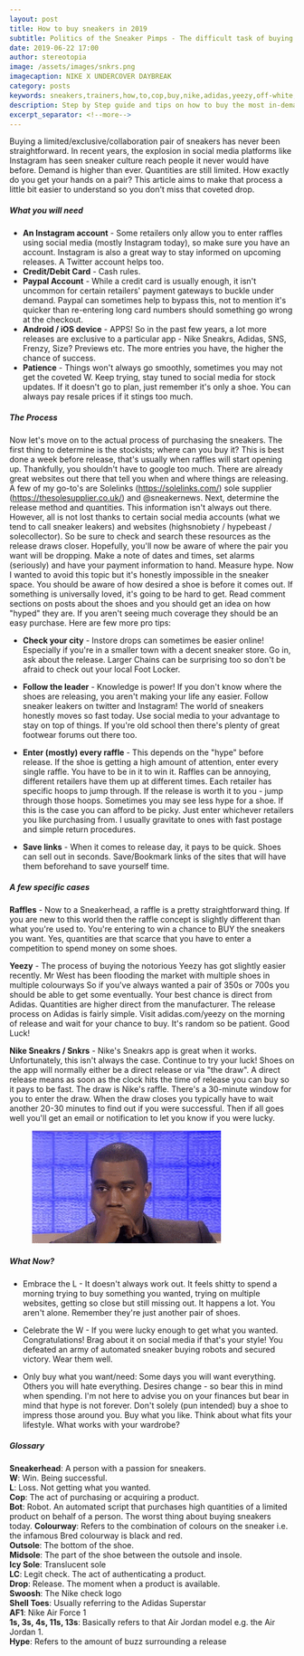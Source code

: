 ```yaml
---
layout: post
title: How to buy sneakers in 2019
subtitle: Politics of the Sneaker Pimps - The difficult task of buying a pair of limited sneakers made easier.
date: 2019-06-22 17:00
author: stereotopia
image: /assets/images/snkrs.png
imagecaption: NIKE X UNDERCOVER DAYBREAK
category: posts
keywords: sneakers,trainers,how,to,cop,buy,nike,adidas,yeezy,off-white,jordan,stockx,legit,sneakrs,app,raffle,draw,limited,edition
description: Step by Step guide and tips on how to buy the most in-demand limited edition sneakers today for the uninitiated. 
excerpt_separator: <!--more-->
---
```




Buying a limited/exclusive/collaboration pair of sneakers has never been straightforward. In recent years, the explosion in social media platforms like Instagram has seen sneaker culture reach people it never would have before. Demand is higher than ever. Quantities are still limited. How exactly do you get your hands on a pair? This article aims to make that process a little bit easier to understand so you don't miss that coveted drop. <!--more-->

  

<h5>What you will need</h5>


- **An Instagram account** - Some retailers only allow you to enter raffles using social media (mostly Instagram today), so make sure you have an account. Instagram is also a great way to stay informed on upcoming releases. A Twitter account helps too.  
- **Credit/Debit Card** - Cash rules.  
- **Paypal Account** - While a credit card is usually enough, it isn't uncommon for certain retailers' payment gateways to buckle under demand. Paypal can sometimes help to bypass this, not to mention it's quicker than re-entering long card numbers should something go wrong at the checkout.  
- **Android / iOS device** - APPS! So in the past few years, a lot more releases are exclusive to a particular app - Nike Sneakrs, Adidas, SNS, Frenzy, Size? Previews etc. The more entries you have, the higher the chance of success.  
- **Patience** - Things won't always go smoothly, sometimes you may not get the coveted W. Keep trying, stay tuned to social media for stock updates. If it doesn't go to plan, just remember it's only a shoe. You can always pay resale prices if it stings too much.  

  

<h5>The Process</h5>


Now let's move on to the actual process of purchasing the sneakers. The first thing to determine is the stockists; where can you buy it? This is best done a week before release, that's usually when raffles will start opening up. Thankfully, you shouldn't have to google too much. There are already great websites out there that tell you when and where things are releasing. A few of my go-to's are Solelinks (https://solelinks.com/) sole supplier (https://thesolesupplier.co.uk/) and @sneakernews. 
Next, determine the release method and quantities. This information isn't always out there. However, all is not lost thanks to certain social media accounts (what we tend to call sneaker leakers) and websites (highsnobiety / hypebeast / solecollector). So be sure to check and search these resources as the release draws closer. Hopefully, you'll now be aware of where the pair you want will be dropping. Make a note of dates and times, set alarms (seriously) and have your payment information to hand.
Measure hype. Now I wanted to avoid this topic but it's honestly impossible in the sneaker space. You should be aware of how desired a shoe is before it comes out. If something is universally loved, it's going to be hard to get. Read comment sections on posts about the shoes and you should get an idea on how "hyped" they are. If you aren't seeing much coverage they should be an easy purchase. Here are few more pro tips:

- **Check your city** - Instore drops can sometimes be easier online! Especially if you're in a smaller town with a decent sneaker store. Go in, ask about the release. Larger Chains can be surprising too so don't be afraid to check out your local Foot Locker.

- **Follow the leader** - Knowledge is power! If you don't know where the shoes are releasing, you aren't making your life any easier. Follow sneaker leakers on twitter and Instagram! The world of sneakers honestly moves so fast today. Use social media to your advantage to stay on top of things. If you're old school then there's plenty of great footwear forums out there too.

- **Enter (mostly) every raffle** - This depends on the "hype" before release. If the shoe is getting a high amount of attention, enter every single raffle. You have to be in it to win it. Raffles can be annoying, different retailers have them up at different times. Each retailer has specific hoops to jump through. If the release is worth it to you - jump through those hoops. Sometimes you may see less hype for a shoe. If this is the case you can afford to be picky. Just enter whichever retailers you like purchasing from. I usually gravitate to ones with fast postage and simple return procedures.

- **Save links** - When it comes to release day, it pays to be quick. Shoes can sell out in seconds. Save/Bookmark links of the sites that will have them beforehand to save yourself time.




<h5>A few specific cases</h5>


**Raffles** - Now to a Sneakerhead, a raffle is a pretty straightforward thing. If you are new to this world then the raffle concept is slightly different than what you're used to. You're entering to win a chance to BUY the sneakers you want. Yes, quantities are that scarce that you have to enter a competition to spend money on some shoes.

**Yeezy** - The process of buying the notorious Yeezy has got slightly easier recently. Mr West has been flooding the market with multiple shoes in multiple colourways So if you've always wanted a pair of 350s or 700s you should be able to get some eventually. Your best chance is direct from Adidas. Quantities are higher direct from the manufacturer. The release process on Adidas is fairly simple. Visit adidas.com/yeezy on the morning of release and wait for your chance to buy. It's random so be patient. Good Luck!

**Nike Sneakrs / Snkrs** - Nike's Sneakrs app is great when it works. Unfortunately, this isn't always the case. Continue to try your luck! Shoes on the app will normally either be a direct release or via "the draw". A direct release means as soon as the clock hits the time of release you can buy so it pays to be fast. The draw is Nike's raffle. There's a 30-minute window for you to enter the draw. When the draw closes you typically have to wait another 20-30 minutes to find out if you were successful. Then if all goes well you'll get an email or notification to let you know if you were lucky.

<figure class="figure">
<img src="/assets/images/yeezywaiting.gif" class="img-fluid fit-image rounded" id="blogimg2"/>
</figure>


<h5>What Now?</h5>


- Embrace the L - It doesn't always work out. It feels shitty to spend a morning trying to buy something you wanted, trying on multiple websites, getting so close but still missing out. It happens a lot. You aren't alone. Remember they're just another pair of shoes.

- Celebrate the W - If you were lucky enough to get what you wanted. Congratulations! Brag about it on social media if that's your style! You defeated an army of automated sneaker buying robots and secured victory. Wear them well.

- Only buy what you want/need: Some days you will want everything. Others you will hate everything. Desires change - so bear this in mind when spending. I'm not here to advise you on your finances but bear in mind that hype is not forever. Don't solely (pun intended) buy a shoe to impress those around you. Buy what you like. Think about what fits your lifestyle. What works with your wardrobe?




<h5>Glossary</h5>


**Sneakerhead**: A person with a passion for sneakers.  
**W**: Win. Being successful.  
**L**: Loss. Not getting what you wanted.  
**Cop**: The act of purchasing or acquiring a product.  
**Bot**: Robot. An automated script that purchases high quantities of a limited product on behalf of a person. The worst thing about buying sneakers today. 
**Colourway**: Refers to the combination of colours on the sneaker i.e. the infamous Bred colourway is black and red.  
**Outsole**: The bottom of the shoe.  
**Midsole**: The part of the shoe between the outsole and insole.  
**Icy Sole**: Translucent sole  
**LC**: Legit check. The act of authenticating a product.  
**Drop**: Release. The moment when a product is available.  
**Swoosh**: The Nike check logo  
**Shell Toes**: Usually referring to the Adidas Superstar  
**AF1**: Nike Air Force 1  
**1s, 3s, 4s, 11s, 13s**: Basically refers to that Air Jordan model e.g. the Air Jordan 1.  
**Hype**: Refers to the amount of buzz surrounding a release  